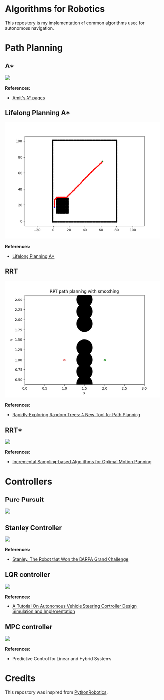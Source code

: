 # Algorithms for Robotics

This repository is my implementation of common algorithms used for autonomous navigation.

# Path Planning

## A*
<img src="figs/a_star.gif">

<b>References:</b>
- [Amit's A* pages](http://theory.stanford.edu/~amitp/GameProgramming/)

## Lifelong Planning A*
<img src="figs/LPA_star.gif">

<b>References:</b>
- [Lifelong Planning A*](https://www.cs.cmu.edu/~maxim/files/aij04.pdf)

## RRT
<img src="figs/rrt.gif">

<b>References:</b>
- [Rapidly-Exploring Random Trees: A New Tool for Path Planning](http://msl.cs.illinois.edu/~lavalle/papers/Lav98c.pdfhttp://msl.cs.illinois.edu/~lavalle/papers/Lav98c.pdf)

## RRT*
<img src="figs/rrt_star.gif">

<b>References:</b>
- [Incremental Sampling-based Algorithms for Optimal Motion Planning](http://roboticsproceedings.org/rss06/p34.pdf)

# Controllers

## Pure Pursuit
<img src="figs/pure_pursuit.gif">

## Stanley Controller
<img src="figs/stanley_controller.gif">

<b>References:</b>
- [Stanley: The Robot that Won the DARPA Grand Challenge](http://robots.stanford.edu/papers/thrun.stanley05.pdf)

## LQR controller
<img src="figs/lqr_controller.gif">

<b>References:</b>
- [A Tutorial On Autonomous Vehicle Steering Controller Design, Simulation and Implementation](https://arxiv.org/pdf/1803.03758.pdf)

## MPC controller
<img src="figs/mpc.gif">

<b>References:</b>
- Predictive Control for Linear and Hybrid Systems

# Credits
This repository was inspired from [PythonRobotics](https://github.com/AtsushiSakai/PythonRobotics).
